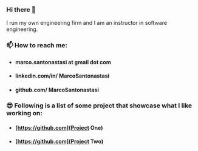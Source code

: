 ### Hi there 👋

I run my own engineering firm and I am an instructor in software engineering.

### 📫 How to reach me:
- #### marco.santonastasi at gmail dot com
- #### linkedin.com/in/ MarcoSantonastasi
- #### github.com/ MarcoSantonastasi

### 😎 Following is a list of some project that showcase what I like working on:

- #### [https://github.com](Project One)

- #### [https://github.com](Project Two)
